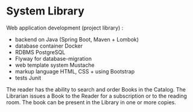 # System Library
Web application development (project library) :
- backend on Java (Spring Boot, Maven + Lombok)
- database container Docker
- RDBMS PostgreSQL
- Flyway for database-migration
- web template system Mustache
- markup language HTML, CSS + using Bootstrap
- tests Junit

The reader has the ability to search and order Books in the Catalog. The Librarian issues a Book to the Reader for a subscription or to the reading room. 
The book can be present in the Library in one or more copies.

